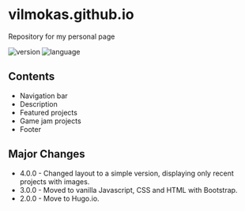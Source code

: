 # vilmokas.github.io

Repository for my personal page

![version](https://badgen.net/badge/version/3.0.1/blue) ![language](https://badgen.net/badge/language/English/cyan)

## Contents

- Navigation bar
- Description
- Featured projects
- Game jam projects
- Footer

## Major Changes

- 4.0.0 - Changed layout to a simple version, displaying only recent projects with images.
- 3.0.0 - Moved to vanilla Javascript, CSS and HTML with Bootstrap.
- 2.0.0 - Move to Hugo.io.

